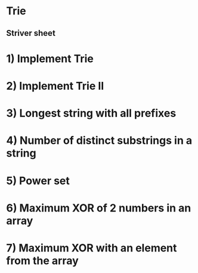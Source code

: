 # Trie  
## Striver sheet  

# 1) Implement Trie  

# 2) Implement Trie II  

# 3) Longest string with all prefixes  

# 4) Number of distinct substrings in a string  

# 5) Power set  

# 6) Maximum XOR of 2 numbers in an array  

# 7) Maximum XOR with an element from the array  
